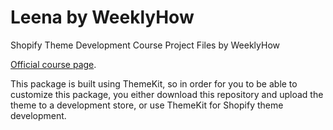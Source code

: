 # Leena by WeeklyHow
 Shopify Theme Development Course Project Files by WeeklyHow
 
[Official course page](https://weeklyhow.com/courses/shopify-theme-development-masterclass-learn-how-to-create-shopify-themes/).

This package is built using ThemeKit, so in order for you to be able to customize this package, you either download this repository and upload the theme to a development store, or use ThemeKit for Shopify theme development.